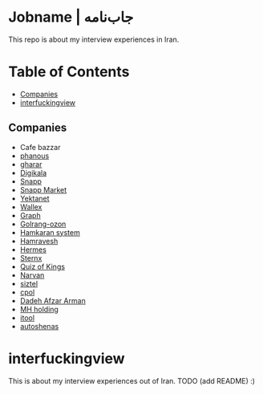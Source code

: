 
# Jobname | جاب‌نامه
This repo is about my interview experiences in Iran.

Table of Contents
=================

* [Companies](#companies)
* [interfuckingview](#interfuckingview)


## Companies
- Cafe bazzar
- [phanous](./phanous.md)
- [gharar](./gharar.md)
- [Digikala](./digikala/README.md)
- [Snapp](./snapp/README.md)
- [Snapp Market](./snapp/snapp-market.md)
- [Yektanet](./yektanet.md)
- [Wallex](./wallex.md)
- [Graph](./graph/README.md)
- [Golrang-ozon](./golrang-ozon.md)
- [Hamkaran system](./hamkaran-system.md)
- [Hamravesh](./hamravesh/hamravesh.md)
- [Hermes](./hermes.md)
- [Sternx](./sternx.md)
- [Quiz of Kings]()
- [Narvan](./narvan.md)
- [siztel](./sizetel.md)
- [cpol](./cpol.md)
- [Dadeh Afzar Arman](./daa.md)
- [MH holding](./mhholding.md)
- [itool](./itool.md)
- [autoshenas](./autoshenas.md)


# interfuckingview
This is about my interview experiences out of Iran.
TODO (add README) :)
